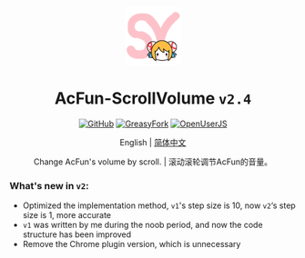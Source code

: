 <div align="center">
    <img src="https://github.com/SynRGB/AcFun-ScrollVolume/raw/main/%23README/icon/256.png" width="20%"/>
    <h1>AcFun-ScrollVolume <code>v2.4</code></h1>
	<p>
        <a href='https://github.com/SynRGB/AcFun-ScrollVolume'><img src="https://img.shields.io/badge/-GitHub-3A3A3A?style=flat&amp;logo=GitHub&amp;logoColor=white" referrerpolicy="no-referrer" alt="GitHub"></a>
	    <a href='https://greasyfork.org/en/scripts/453260-acfun-scrollvolume'><img src="https://img.shields.io/badge/-GreasyFork-670000?style=flat&amp;logo=tampermonkey&amp;logoColor=white" referrerpolicy="no-referrer" alt="GreasyFork"></a>
        <a href='https://openuserjs.org/scripts/TitanRGB/AcFun-ScrollVolume'><img src="https://img.shields.io/badge/-OpenUserJS-004796?style=flat&amp;logo=tampermonkey&amp;logoColor=white" referrerpolicy="no-referrer" alt="OpenUserJS"></a>
    </p>
    <p>English | <a href='https://github.com/SynRGB/AcFun-ScrollVolume/blob/main/%23README/README-zh.md'>简体中文</a></p>
    <p>Change AcFun's volume by scroll. | 滚动滚轮调节AcFun的音量。</p>
</div>

### What's new in `v2`:

- Optimized the implementation method, `v1`'s step size is 10, now `v2`‘s step size is 1, more accurate
- `v1` was written by me during the noob period, and now the code structure has been improved
- Remove the Chrome plugin version, which is unnecessary